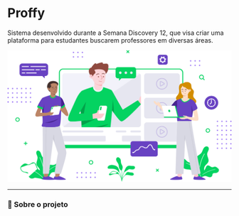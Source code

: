 # Proffy
Sistema desenvolvido durante a Semana Discovery 12, que visa criar uma plataforma para estudantes buscarem professores em diversas áreas.


<p align="center">
    <img src="https://github.com/fanuelcouto99/Proffy-NLW/blob/main/public/assets/landing.svg" width="600">
</p>

<hr>

### :scroll: Sobre o projeto